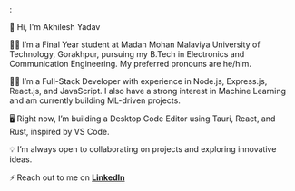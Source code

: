 :

👋 Hi, I'm Akhilesh Yadav

👩‍🎓 I’m a Final Year student at Madan Mohan Malaviya University of Technology, Gorakhpur, pursuing my B.Tech in Electronics and Communication Engineering.
My preferred pronouns are he/him.

👨‍💻 I’m a Full-Stack Developer with experience in Node.js, Express.js, React.js, and JavaScript.
I also have a strong interest in Machine Learning and am currently building ML-driven projects.

🖥️ Right now, I’m building a Desktop Code Editor using Tauri, React, and Rust, inspired by VS Code.

💡 I’m always open to collaborating on projects and exploring innovative ideas.

⚡ Reach out to me on **[LinkedIn](https://www.linkedin.com/in/akhilesh-kumar-yadav-5a73bb253/)**  

